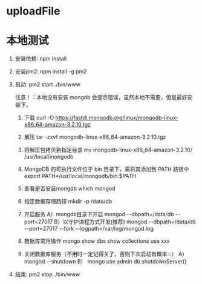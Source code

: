 # uploadFile

# 本地测试
  1. 安装依赖:
     npm install
     
  2. 安装pm2:
     npm install -g pm2
     
  3. 启动:
     pm2 start ./bin/www
     
     注意！：本地没有安装 mongdb 会提示错误，虽然本地不需要，但是最好安装下。
     
     1) 下载
     curl -O https://fastdl.mongodb.org/linux/mongodb-linux-x86_64-amazon-3.2.10.tgz

     2) 解压
     tar -zxvf mongodb-linux-x86_64-amazon-3.2.10.tgz

     3) 将解压包拷贝到指定目录
     mv mongodb-linux-x86_64-amazon-3.2.10/ /usr/local/mongodb

     4) MongoDB 的可执行文件位于 bin 目录下，需将其添加到 PATH 路径中
     export PATH=/usr/local/mongodb/bin:$PATH

     5) 查看是否安装mongdb
     which mongod

     6) 指定数据存储路径
     mkdir -p /data/db

     7) 开启服务
     A）mongdb目录下开启
     mongod --dbpath=/data/db --port=27017
     B）以守护进程方式开发(推荐)
     mongod --dbpath=/data/db --port=27017 --fork --logpath=/var/log/mongod.log

     8) 数据库常用操作
     mongo
     show dbs
     show collections
     use xxx

     9) 关闭数据库服务（不用时一定记得关了，否则下次启动有概率💥）
     A）
       mongod --shutdown
     B）
       mongo
       use admin
       db.shutdownServer()
     
  4. 结束:
     pm2 stop ./bin/www
